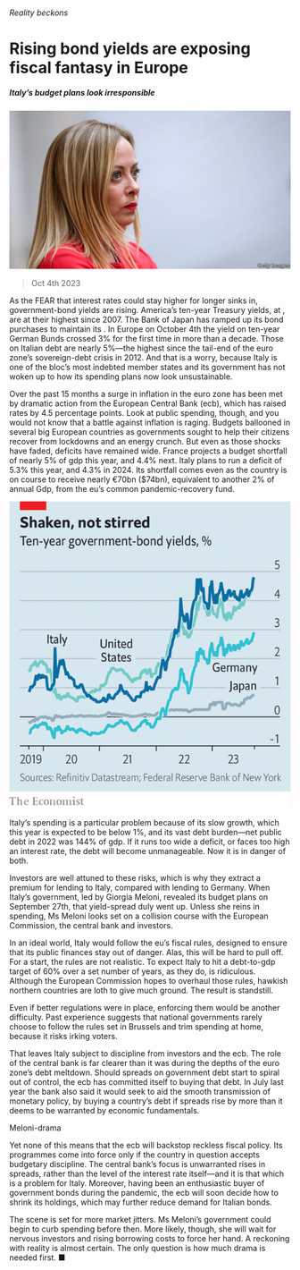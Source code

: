 ###### Reality beckons

# Rising bond yields are exposing fiscal fantasy in Europe 

##### Italy’s budget plans look irresponsible 

![image](images/20231007_LDP503.jpg) 

> Oct 4th 2023 

As the FEAR that interest rates could stay higher for longer sinks in, government-bond yields  are rising. America’s ten-year Treasury yields, at , are at their highest since 2007. The Bank of Japan has ramped up its bond purchases to maintain its . In Europe on October 4th the yield on ten-year German Bunds crossed 3% for the first time in more than a decade. Those on Italian debt are nearly 5%—the highest since the tail-end of the euro zone’s sovereign-debt crisis in 2012. And that is a worry, because Italy is one of the bloc’s most indebted member states and its government has not woken up to how its spending plans now look unsustainable. 

Over the past 15 months a surge in inflation in the euro zone has been met by dramatic action from the European Central Bank (ecb), which has raised rates by 4.5 percentage points. Look at public spending, though, and you would not know that a battle against inflation is raging. Budgets ballooned in several big European countries as governments sought to help their citizens recover from lockdowns and an energy crunch. But even as those shocks have faded, deficits have remained wide. France projects a budget shortfall of nearly 5% of gdp this year, and 4.4% next. Italy plans to run a deficit of 5.3% this year, and 4.3% in 2024. Its shortfall comes even as the country is on course to receive nearly €70bn ($74bn), equivalent to another 2% of annual Gdp, from the eu’s common pandemic-recovery fund. 

![image](images/20231007_LDC838.png) 


Italy’s spending is a particular problem because of its slow growth, which this year is expected to be below 1%, and its vast debt burden—net public debt in 2022 was 144% of gdp. If it runs too wide a deficit, or faces too high an interest rate, the debt will become unmanageable. Now it is in danger of both. 

Investors are well attuned to these risks, which is why they extract a premium for lending to Italy, compared with lending to Germany. When Italy’s government, led by Giorgia Meloni, revealed its budget plans on September 27th, that yield-spread duly went up. Unless she reins in spending, Ms Meloni looks set on a collision course with the European Commission, the central bank and investors. 

In an ideal world, Italy would follow the eu’s fiscal rules, designed to ensure that its public finances stay out of danger. Alas, this will be hard to pull off. For a start, the rules are not realistic. To expect Italy to hit a debt-to-gdp target of 60% over a set number of years, as they do, is ridiculous. Although the European Commission hopes to overhaul those rules, hawkish northern countries are loth to give much ground. The result is standstill. 

Even if better regulations were in place, enforcing them would be another difficulty. Past experience suggests that national governments rarely choose to follow the rules set in Brussels and trim spending at home, because it risks irking voters. 

That leaves Italy subject to discipline from investors and the ecb. The role of the central bank is far clearer than it was during the depths of the euro zone’s debt meltdown. Should spreads on government debt start to spiral out of control, the ecb has committed itself to buying that debt. In July last year the bank also said it would seek to aid the smooth transmission of monetary policy, by buying a country’s debt if spreads rise by more than it deems to be warranted by economic fundamentals. 

Meloni-drama 

Yet none of this means that the ecb will backstop reckless fiscal policy. Its programmes come into force only if the country in question accepts budgetary discipline. The central bank’s focus is unwarranted rises in spreads, rather than the level of the interest rate itself—and it is that which is a problem for Italy. Moreover, having been an enthusiastic buyer of government bonds during the pandemic, the ecb will soon decide how to shrink its holdings, which may further reduce demand for Italian bonds. 

The scene is set for more market jitters. Ms Meloni’s government could begin to curb spending before then. More likely, though, she will wait for nervous investors and rising borrowing costs to force her hand. A reckoning with reality is almost certain. The only question is how much drama is needed first. ■

